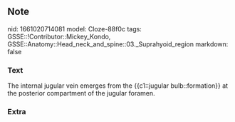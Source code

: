 ## Note
nid: 1661020714081
model: Cloze-88f0c
tags: GSSE::!Contributor::Mickey_Kondo, GSSE::Anatomy::Head_neck_and_spine::03._Suprahyoid_region
markdown: false

### Text
The internal jugular vein emerges from the {{c1::jugular bulb::formation}} at the posterior compartment of the jugular foramen.

### Extra

